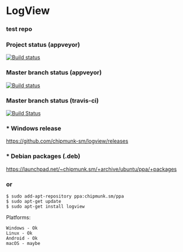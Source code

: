# LogView
### test repo 

### Project status (appveyor)
[![Build status](https://ci.appveyor.com/api/projects/status/0nfvysyxg3m3omkc?svg=true)](https://ci.appveyor.com/project/chipmunk-sm/logview)

### Master branch status (appveyor)
[![Build status](https://ci.appveyor.com/api/projects/status/0nfvysyxg3m3omkc/branch/master?svg=true)](https://ci.appveyor.com/project/chipmunk-sm/logview/branch/master)

### Master branch status (travis-ci)
[![Build Status](https://travis-ci.org/chipmunk-sm/logview.svg?branch=master)](https://travis-ci.org/chipmunk-sm/logview)

### * Windows release
https://github.com/chipmunk-sm/logview/releases

### * Debian packages (.deb)
https://launchpad.net/~chipmunk.sm/+archive/ubuntu/ppa/+packages
### or
```
$ sudo add-apt-repository ppa:chipmunk.sm/ppa
$ sudo apt-get update
$ sudo apt-get install logview
```


Platforms:

```
Windows - Ok
Linux - Ok
Android - Ok
macOS - maybe
```
